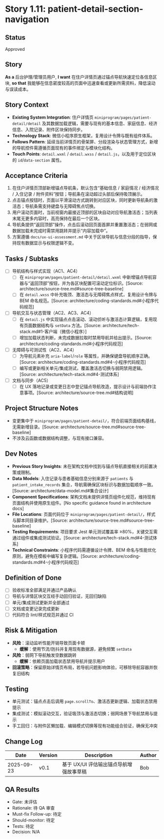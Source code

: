 # Story 1.11: patient-detail-section-navigation

## Status

Approved

## Story

**As a** 后台护理/管理员用户,
**I want** 在住户详情页通过锚点导航快速定位各信息区块,
**so that** 我能够在信息密度较高的页面中迅速查看或更新所需资料，降低滚动与误读成本。

## Story Context

- **Existing System Integration**: 住户详情页 `miniprogram/pages/patient-detail/detail` 及其数据加载逻辑，需要与现有的基本信息、家庭信息、经济信息、入院记录、附件区块保持同步。
- **Technology Stack**: 微信小程序原生框架，复用设计令牌与既有组件体系。
- **Follows Pattern**: 延续当前详情页的骨架屏、分段渲染与状态管理方式，新增的导航控件需遵循页面现有的事件绑定与模块化结构。
- **Touch Points**: `detail.wxml` / `detail.wxss` / `detail.js`，以及用于定位区块的 `id`/`data-section` 属性。

## Acceptance Criteria

1. 在住户详情页顶部新增锚点导航条，默认包含“基础信息 / 家庭情况 / 经济情况 / 入住记录 / 附件资料”按钮；导航条在滚动超过头部后保持吸顶展示。
2. 点击锚点按钮时，页面以平滑滚动方式跳转到对应区块，同时更新导航条的激活态；导航条需支持键盘与无障碍焦点切换。
3. 用户滚动页面时，当前视窗内最接近顶部的区块自动对应导航激活态；当列表末尾无更多内容时，高亮保持在最后一个区块。
4. 导航条提供“返回顶部”操作，点击后滚动回页面首屏并重置激活态；在弱网或数据加载未完成时需禁用跳转并提示“内容加载中”。
5. 方案遵循 `docs/ux-ui-assessment.md` 中关于区块导航与信息分段的指导，保持现有数据显示与权限逻辑不变。

## Tasks / Subtasks

- [ ] 导航结构与样式实现（AC1、AC4）
  - [ ] 在 `miniprogram/pages/patient-detail/detail.wxml` 中新增锚点导航容器与“返回顶部”按钮，并为各区块配置可滚动定位标识。[Source: architecture/source-tree.md#source-tree-baseline]
  - [ ] 在 `detail.wxss` 中补充吸顶、激活态与无障碍焦点样式，复用设计令牌与 BEM 命名规范。[Source: architecture/coding-standards.md#小程序代码规范]
- [ ] 导航交互与状态管理（AC2、AC3、AC4）
  - [ ] 在 `detail.js` 中实现锚点点击滚动、滚动侦听与激活态计算逻辑，复用现有页面数据结构与 `setData` 方法。[Source: architecture/tech-stack.md#1-客户端（微信小程序）]
  - [ ] 增加加载状态判断，未完成数据拉取时禁用导航并给出提示。[Source: architecture/coding-standards.md#小程序代码规范]
- [ ] 无障碍与可测试性（AC2、AC4）
  - [ ] 为导航元素补充 `aria-label`/`role` 等属性，并确保键盘导航顺序正确。[Source: architecture/coding-standards.md#4-小程序代码规范]
  - [ ] 编写或更新相关单元/集成测试，覆盖激活态切换与弱网禁用逻辑。[Source: architecture/tech-stack.md#4-测试体系]
- [ ] 文档与同步（AC5）
  - [ ] 在 UX 落地记录或变更日志中登记锚点导航改造，提示设计与前端协作注意事项。[Source: architecture/source-tree.md#结构说明]

## Project Structure Notes

- 变更集中于 `miniprogram/pages/patient-detail/`，符合前端页面结构基线，无需新增目录。[Source: architecture/source-tree.md#source-tree-baseline]
- 不涉及云函数或数据结构调整，与现有接口兼容。

## Dev Notes

- **Previous Story Insights**: 未在架构文档中找到与锚点导航直接相关的前置决策或限制。
- **Data Models**: 入住记录与患者基础信息分别来源于 `patients` 与 `patient_intake_records` 集合，导航需确保区块标识与数据加载顺序一致。[Source: architecture/data-model.md#集合设计]
- **Component Specifications**: 架构文档未提供详情页组件化规范，维持现有页面结构并使用原生组件。[No specific guidance found in architecture docs]
- **File Locations**: 页面代码位于 `miniprogram/pages/patient-detail/`，样式与脚本同目录维护。[Source: architecture/source-tree.md#source-tree-baseline]
- **Testing Requirements**: 项目要求 Jest 单元测试覆盖率 ≥80%，关键交互需通过组件或集成测试验证。[Source: architecture/tech-stack.md#4-测试体系]
- **Technical Constraints**: 小程序代码需遵循设计令牌、BEM 命名与性能优化原则，避免在模板中编写复杂逻辑。[Source: architecture/coding-standards.md#4-小程序代码规范]

## Definition of Done

- [ ] 验收标准全部满足并通过产品确认
- [ ] 导航与详情区块交互经手动回归验证，无回归缺陷
- [ ] 单元/集成测试更新并全部通过
- [ ] 文档或变更记录完成更新
- [ ] 代码符合 lint/样式规范并通过 CI

## Risk & Mitigation

- **风险**：滚动监听性能开销导致页面卡顿
  - **缓解**：使用节流/防抖并复用现有数据源，避免频繁 `setData`
- **风险**：弱网下导航触发空数据跳转
  - **缓解**：依赖页面加载状态禁用导航并提示用户
- **回滚策略**：保留原始详情页布局，若导航问题影响体验，可移除导航容器并恢复旧结构

## Testing

- 单元测试：锚点点击后调用 `page.scrollTo`、激活态更新逻辑、加载状态禁用提示
- 集成测试：模拟滚动交互，验证吸顶与激活态切换；弱网场景下导航禁用与提示
- 手工回归：与附件区懒加载、编辑模式切换等现有功能组合验证，确保无冲突

## Change Log

| Date       | Version | Description                                      | Author |
| ---------- | ------- | ------------------------------------------------ | ------ |
| 2025-09-23 | v0.1    | 基于 UX/UI 评估输出锚点导航增强故事草稿         | Bob   |

## QA Results

- Gate: 未评估
- Rationale: 待 QA 审查
- Must-fix Follow-up: 待定
- Should-monitor: 待定
- Tests: 待定
- Decision: N/A
